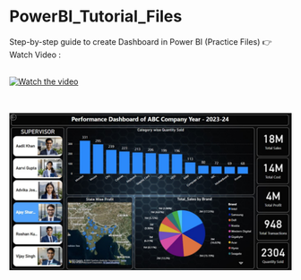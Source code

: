 # PowerBI_Tutorial_Files
Step-by-step guide to create Dashboard in Power BI (Practice Files)
👉 Watch Video : <br><br>

[![Watch the video](https://img.youtube.com/vi/boGPzkn43r8/hqdefault.jpg)](https://youtu.be/boGPzkn43r8?si=3vnKKwgciRpGp_ix)

<br><br>
![Perfomance_Dashboard](https://github.com/SatishDhawale/PowerBI_Tutorial_Files/blob/b14f87ba63c54b9c48e268fbbccc4d404700202a/Performance%20Dashboard%20Preview.jpg)

